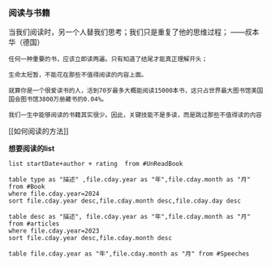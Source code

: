 ### 阅读与书籍

当我们阅读时，另一个人替我们思考；我们只是重复了他的思维过程；
——叔本华（德国）

```ad-note
任何一种重要的书，应该立即读两遍。只有知道了结尾才能真正理解开头；

生命太短暂，不能花在那些不值得阅读的内容上面。

就算你是一个很爱读书的人，活到70岁最多大概能阅读15000本书，这只占世界最大图书馆美国国会图书馆3800万册藏书的0.04%。

我们一生中能够阅读的书籍其实很少。因此，关键技能不是多读，而是跳过那些不值得读的内容
```

[[如何阅读的方法]]



**想要阅读的list**
```dataview
list startDate+author + rating  from #UnReadBook 
```



```dataview
table type as "描述" ,file.cday.year as "年",file.cday.month as "月" from #Book 
where file.cday.year=2024
sort file.cday.year desc,file.cday.month desc,file.cday.day desc
```


```dataview
table desc as "描述", file.cday.year as "年",file.cday.month as "月" from #articles 
where file.cday.year=2023
sort file.cday.year desc,file.cday.month desc
```


```dataview
table file.cday.year as "年",file.cday.month as "月" from #Speeches 
```